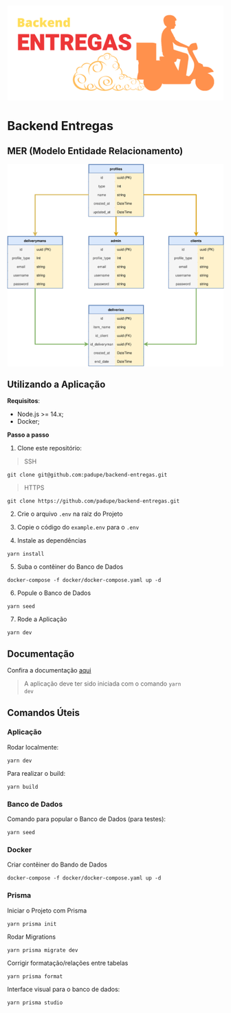 ![img](https://github.com/padupe/backend-entregas/blob/master/images/backend_entregas.svg)
# Backend Entregas

## MER (Modelo Entidade Relacionamento)
<div align="center">
      <img align="center" alt="MER-Backend-Entregas" src="https://github.com/padupe/backend-entregas/blob/master/images/mer.svg">     
</div>


## Utilizando a Aplicação

**Requisitos**:
- Node.js >= 14.x;
- Docker;

**Passo a passo**
1. Clone este repositório:
> SSH
```
git clone git@github.com:padupe/backend-entregas.git
```

> HTTPS
```
git clone https://github.com/padupe/backend-entregas.git
```

2. Crie o arquivo <code>.env</code> na raiz do Projeto

3. Copie o código do <code>example.env</code> para o <code>.env</code>

4. Instale as dependências
```
yarn install
```

5. Suba o contêiner do Banco de Dados
```
docker-compose -f docker/docker-compose.yaml up -d
```

6. Popule o Banco de Dados
```
yarn seed
```

7. Rode a Aplicação
```
yarn dev
```

## Documentação
Confira a documentação [aqui](http://localhost:4444/api-docs/ "aqui")
> A aplicação deve ter sido iniciada com o comando <code>yarn dev</code>
## Comandos Úteis

### Aplicação

Rodar localmente:
```
yarn dev
```

Para realizar o build:
```
yarn build
```

### Banco de Dados

Comando para popular o Banco de Dados (para testes):
```
yarn seed
```

### Docker

Criar contêiner do Bando de Dados
```
docker-compose -f docker/docker-compose.yaml up -d
```

### Prisma

Iniciar o Projeto com Prisma
```
yarn prisma init
```

Rodar Migrations
```
yarn prisma migrate dev
```

Corrigir formatação/relações entre tabelas
```
yarn prisma format
```

Interface visual para o banco de dados:
```
yarn prisma studio
```